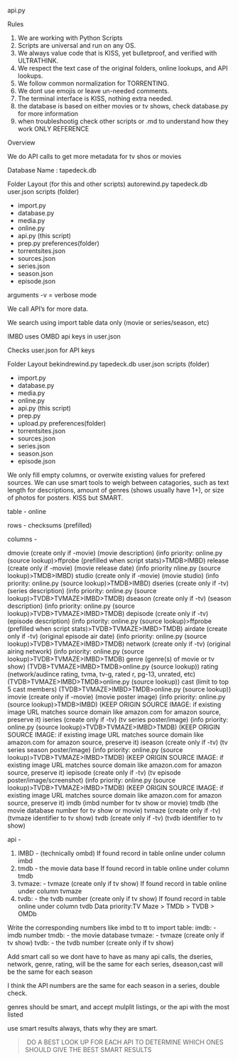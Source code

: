 api.py

Rules

1. We are working with Python Scripts
2. Scripts are universal and run on any OS.
3. We always value code that is KISS, yet bulletproof, and verified with ULTRATHINK.
4. We respect the text case of the original folders, online lookups, and API lookups.
5. We follow common normalization for TORRENTING.
6. We dont use emojis or leave un-needed comments.
7. The terminal interface is KISS, nothing extra needed.
8. the database is based on either movies or tv shows, check database.py for more information
9. when troubleshootig check other scripts or .md to understand how they work ONLY REFERENCE 


Overview

We do API calls to get more metadata for tv shos or movies

Database Name : tapedeck.db

Folder Layout (for this and other scripts)
autorewind.py
tapedeck.db
user.json
scripts (folder)
- import.py
- database.py 
- media.py 
- online.py
- api.py (this script)
- prep.py
preferences(folder)
- torrentsites.json
- sources.json
- series.json
- season.json
- episode.json


arguments
-v = verbose mode

We call API’s for more data.

We search using import table data only (movie or series/season, etc)

IMBD uses OMBD api keys in user.json

Checks user.json for API keys

Folder Layout
bekindrewind.py
tapedeck.db
user.json
scripts (folder)
- import.py
- database.py
- media.py
- online.py
- api.py (this script)
- prep.py
- upload.py 
preferences(folder)
- torrentsites.json
- sources.json
- series.json
- season.json
- episode.json

We only fill empty columns, or overwite existing values for prefered sources. We can use smart tools to weigh between catagories, such as text length for descriptions, amount of genres (shows usually have 1+), or size of photos for posters. KISS but SMART.


table - online

rows  - checksums (prefilled)

columns - 

dmovie (create only if -movie) (movie description) (info priority: online.py (source lookup)>ffprobe (prefilled when script stats)>TMDB>IMBD)
release (create only if -movie) (movie release date) (info priority nline.py (source lookup)>TMDB>IMBD)
studio (create only if -movie) (movie studio) (info priority: online.py (source lookup)>TMDB>IMBD)
dseries (create only if -tv) (series description) (info priority: online.py (source lookup)>TVDB>TVMAZE>IMBD>TMDB)
dseason (create only if -tv) (season description) (info priority: online.py (source lookup)>TVDB>TVMAZE>IMBD>TMDB)
depisode (create only if -tv) (episode description) (info priority: online.py (source lookup)>ffprobe (prefilled when script stats)>TVDB>TVMAZE>IMBD>TMDB)
airdate (create only if -tv) (original episode air date) (info priority: online.py (source lookup)>TVDB>TVMAZE>IMBD>TMDB)
network (create only if -tv) (original airing network) (info priority: online.py (source lookup)>TVDB>TVMAZE>IMBD>TMDB)
genre (genre(s) of movie or tv show) (TVDB>TVMAZE>IMBD>TMDB>online.py (source lookup))
rating (network/audince rating, tvma, tv-g, rated r, pg-13, unrated, etc) (TVDB>TVMAZE>IMBD>TMDB>online.py (source lookup))
cast (limit to top 5 cast members) (TVDB>TVMAZE>IMBD>TMDB>online.py (source lookup))
imovie (create only if -movie) (movie poster image) (info priority: online.py (source lookup)>TMDB>IMBD) (KEEP ORIGIN SOURCE IMAGE: if existing image URL matches source domain like amazon.com for amazon source, preserve it)
iseries (create only if -tv) (tv series poster/image) (info priority: online.py (source lookup)>TVDB>TVMAZE>IMBD>TMDB) (KEEP ORIGIN SOURCE IMAGE: if existing image URL matches source domain like amazon.com for amazon source, preserve it)
iseason (create only if -tv) (tv series season poster/image) (info priority: online.py (source lookup)>TVDB>TVMAZE>IMBD>TMDB) (KEEP ORIGIN SOURCE IMAGE: if existing image URL matches source domain like amazon.com for amazon source, preserve it)
iepisode (create only if -tv) (tv episode poster/image/screenshot) (info priority: online.py (source lookup)>TVDB>TVMAZE>IMBD>TMDB) (KEEP ORIGIN SOURCE IMAGE: if existing image URL matches source domain like amazon.com for amazon source, preserve it)
imdb (imbd number for tv show or movie)
tmdb (the movie database  number for tv show or movie)
tvmaze (create only if -tv) (tvmaze identifier to tv show)
tvdb (create only if -tv) (tvdb identifier to tv show)

api - 
1. IMBD - (technically ombd) If found record in table online under column imbd
2. tmdb - the movie data base If found record in table online under column tmdb
3. tvmaze: - tvmaze (create only if tv show)  If found record in table online under column tvmaze
4. tvdb: - the tvdb number (create only if tv show) If found record in table online under column tvdb
Data priority:TV Maze > TMDb > TVDB > OMDb

Write the corresponding numbers like imbd to tt to import table:
imdb: - imdb number 
tmdb: - the movie database
tvmaze: - tvmaze (create only if tv show)
tvdb: - the tvdb number (create only if tv show)


Add smart call so we dont have to have as many api calls, the dseries, network, genre, rating, will be the same for each series, dseason,cast will be the same for each season 

I think the API numbers are the same for each season in a series, double check. 

genres should be smart, and accept mulplit listings, or the api with the most listed

use smart results always, thats why they are smart.

> DO A BEST LOOK UP FOR EACH API TO DETERMINE WHICH ONES SHOULD GIVE THE BEST
  SMART RESULTS 
